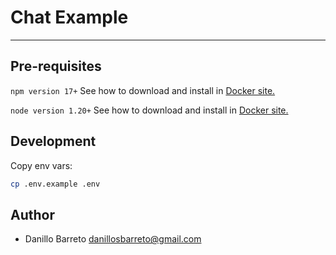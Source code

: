 # Chat Example
---

## Pre-requisites

`npm version 17+` See how to download and install in [Docker site.](https://docs.docker.com/install/linux/docker-ce/ubuntu/)

`node version 1.20+` See how to download and install in [Docker site.](https://docs.docker.com/compose/install/#install-compose)

## Development
Copy env vars:
```bash
cp .env.example .env
```

## Author

* Danillo Barreto <danillosbarreto@gmail.com>
